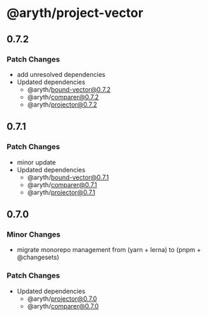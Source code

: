 # @aryth/project-vector

## 0.7.2

### Patch Changes

- add unresolved dependencies
- Updated dependencies
  - @aryth/bound-vector@0.7.2
  - @aryth/comparer@0.7.2
  - @aryth/projector@0.7.2

## 0.7.1

### Patch Changes

- minor update
- Updated dependencies
  - @aryth/bound-vector@0.7.1
  - @aryth/comparer@0.7.1
  - @aryth/projector@0.7.1

## 0.7.0

### Minor Changes

- migrate monorepo management from (yarn + lerna) to (pnpm + @changesets)

### Patch Changes

- Updated dependencies
  - @aryth/projector@0.7.0
  - @aryth/comparer@0.7.0
